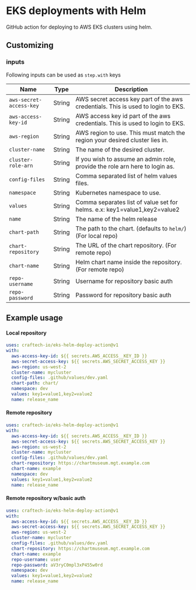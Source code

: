 # EKS deployments with Helm

GitHub action for deploying to AWS EKS clusters using helm.

## Customizing

### inputs

Following inputs can be used as `step.with` keys

| Name             | Type    | Description                        |
|------------------|---------|------------------------------------|
| `aws-secret-access-key`          | String  | AWS secret access key part of the aws credentials. This is used to login to EKS. |
| `aws-access-key-id`      | String  | AWS access key id part of the aws credentials. This is used to login to EKS. |
| `aws-region`      | String  | AWS region to use. This must match the region your desired cluster lies in. |
| `cluster-name`      | String  | The name of the desired cluster. |
| `cluster-role-arn`      | String  | If you wish to assume an admin role, provide the role arn here to login as. |
| `config-files`      | String  | Comma separated list of helm values files. |
| `namespace`      | String  | Kubernetes namespace to use. |
| `values`      | String  | Comma separates list of value set for helms. e.x: key1=value1,key2=value2 |
| `name`      | String  | The name of the helm release |
| `chart-path`      | String  | The path to the chart. (defaults to `helm/`) (For local repo)|
| `chart-repository`    | String | The URL of the chart repository. (For remote repo)|
| `chart-name`    | String | Helm chart name inside the repository. (For remote repo)|
| `repo-username`   | String | Username for repository basic auth|
| `repo-password`   | String | Password for repository basic auth|


## Example usage
#### Local repository

```yaml
uses: craftech-io/eks-helm-deploy-action@v1
with:
  aws-access-key-id: ${{ secrets.AWS_ACCESS__KEY_ID }}
  aws-secret-access-key: ${{ secrets.AWS_SECRET_ACCESS_KEY }}
  aws-region: us-west-2
  cluster-name: mycluster
  config-files: .github/values/dev.yaml
  chart-path: chart/
  namespace: dev
  values: key1=value1,key2=value2
  name: release_name
```

#### Remote repository

```yaml
uses: craftech-io/eks-helm-deploy-action@v1
with:
  aws-access-key-id: ${{ secrets.AWS_ACCESS__KEY_ID }}
  aws-secret-access-key: ${{ secrets.AWS_SECRET_ACCESS_KEY }}
  aws-region: us-west-2
  cluster-name: mycluster
  config-files: .github/values/dev.yaml
  chart-repository: https://chartmuseum.mgt.example.com
  chart-name: example
  namespace: dev
  values: key1=value1,key2=value2
  name: release_name
```

#### Remote repository w/basic auth

```yaml
uses: craftech-io/eks-helm-deploy-action@v1
with:
  aws-access-key-id: ${{ secrets.AWS_ACCESS__KEY_ID }}
  aws-secret-access-key: ${{ secrets.AWS_SECRET_ACCESS_KEY }}
  aws-region: us-west-2
  cluster-name: mycluster
  config-files: .github/values/dev.yaml
  chart-repository: https://chartmuseum.mgt.example.com
  chart-name: example
  repo-username: user
  repo-password: aV3ryC0mpl3xP455w0rd
  namespace: dev
  values: key1=value1,key2=value2
  name: release_name
```